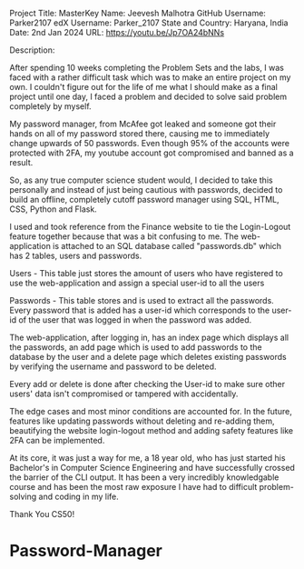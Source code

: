 Project Title: MasterKey
Name: Jeevesh Malhotra
GitHub Username: Parker2107
edX Username: Parker_2107
State and Country: Haryana, India
Date: 2nd Jan 2024
URL: https://youtu.be/Jp7OA24bNNs

Description:

After spending 10 weeks completing the Problem Sets and the labs, I was faced with a rather difficult task which was to make an entire project on my own. I couldn't figure out for the life of me what I should make as a final project until one day, I faced a problem and decided to solve said problem completely by myself.

My password manager, from McAfee got leaked and someone got their hands on all of my password stored there, causing me to immediately change upwards of 50 passwords. Even though 95% of the accounts were protected with 2FA, my youtube account got compromised and banned as a result.

So, as any true computer science student would, I decided to take this personally and instead of just being cautious with passwords, decided to build an offline, completely cutoff password manager using SQL, HTML, CSS, Python and Flask.

I used and took reference from the Finance website to tie the Login-Logout feature together because that was a bit confusing to me. The web-application is attached to an SQL database called "passwords.db" which has 2 tables, users and passwords.

Users - This table just stores the amount of users who have registered to use the web-application and assign a special user-id to all the users

Passwords - This table stores and is used to extract all the passwords. Every password that is added has a user-id which corresponds to the user-id of the user that was logged in when the password was added.

The web-application, after logging in, has an index page which displays all the passwords, an add page which is used to add passwords to the database by the user and a delete page which deletes existing passwords by verifying the username and password to be deleted.

Every add or delete is done after checking the User-id to make sure other users' data isn't compromised or tampered with accidentally.

The edge cases and most minor conditions are accounted for. In the future, features like updating passwords without deleting and re-adding them, beautifying the website login-logout method and adding safety features like 2FA can be implemented.

At its core, it was just a way for me, a 18 year old, who has just started his Bachelor's in Computer Science Engineering and have successfully crossed the barrier of the CLI output. It has been a very incredibly knowledgable course and has been the most raw exposure I have had to difficult problem-solving and coding in my life.

Thank You CS50!
# Password-Manager
